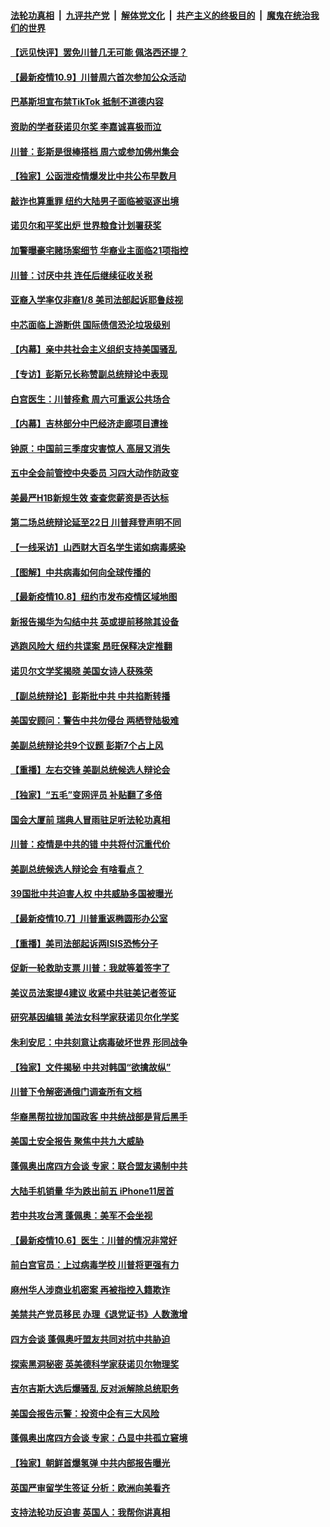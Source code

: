 ####  [法轮功真相](../../../../basic/blob/master/README.md?t=10100802) &nbsp;|&nbsp; [九评共产党](../../../../9ping.md/blob/master/README.md?t=10100802) &nbsp;|&nbsp; [解体党文化](../../../../jtdwh.md/blob/master/README.md?t=10100802)  &nbsp;|&nbsp; [共产主义的终极目的](../../../../gczydzjmd.md/blob/master/README.md?t=10100802) &nbsp;|&nbsp; [魔鬼在统治我们的世界](../../../../mgztzwmdsj.md/blob/master/README.md?t=10100802) 

#### [【远见快评】罢免川普几无可能 佩洛西还提？](../pages/nf4514/n12465249.md?t=10100802) 

#### [【最新疫情10.9】川普周六首次参加公众活动](../pages/nf4514/n12463417.md?t=10100802) 

#### [巴基斯坦宣布禁TikTok 抵制不道德内容](../pages/nf4514/n12464854.md?t=10100802) 

#### [资助的学者获诺贝尔奖 李嘉诚喜极而泣](../pages/nf4514/n12464848.md?t=10100802) 

#### [川普：彭斯是很棒搭档 周六或参加佛州集会](../pages/nf4514/n12464813.md?t=10100802) 

#### [【独家】公函泄疫情爆发比中共公布早数月](../pages/nf4514/n12462796.md?t=10100802) 

#### [敲诈也算重罪 纽约大陆男子面临被驱逐出境](../pages/nf4514/n12463280.md?t=10100802) 

#### [诺贝尔和平奖出炉 世界粮食计划署获奖](../pages/nf4514/n12464419.md?t=10100802) 

#### [加警曝豪宅赌场案细节 华裔业主面临21项指控](../pages/nf4514/n12463364.md?t=10100802) 

#### [川普：讨厌中共 连任后继续征收关税](../pages/nf4514/n12464376.md?t=10100802) 

#### [亚裔入学率仅非裔1/8 美司法部起诉耶鲁歧视](../pages/nf4514/n12464285.md?t=10100802) 

#### [中芯面临上游断供 国际债信恐沦垃圾级别](../pages/nf4514/n12463653.md?t=10100802) 

#### [【内幕】亲中共社会主义组织支持美国骚乱](../pages/nf4514/n12463910.md?t=10100802) 

#### [【专访】彭斯兄长称赞副总统辩论中表现](../pages/nf4514/n12463386.md?t=10100802) 

#### [白宫医生：川普痊愈 周六可重返公共场合](../pages/nf4514/n12463397.md?t=10100802) 

#### [【内幕】吉林部分中巴经济走廊项目遭挫](../pages/nf4514/n12455382.md?t=10100802) 

#### [钟原：中国前三季度灾害惊人 高层又消失](../pages/nf4514/n12462916.md?t=10100802) 

#### [五中全会前管控中央委员 习四大动作防政变](../pages/nf4514/n12463114.md?t=10100802) 

#### [美最严H1B新规生效 查查您薪资是否达标](../pages/nf4514/n12462993.md?t=10100802) 

#### [第二场总统辩论延至22日 川普拜登声明不同](../pages/nf4514/n12462823.md?t=10100802) 

#### [【一线采访】山西财大百名学生诺如病毒感染](../pages/nf4514/n12462774.md?t=10100802) 

#### [【图解】中共病毒如何向全球传播的](../pages/nf4514/n12460684.md?t=10100802) 

#### [【最新疫情10.8】纽约市发布疫情区域地图](../pages/nf4514/n12460570.md?t=10100802) 

#### [新报告揭华为勾结中共 英或提前移除其设备](../pages/nf4514/n12462370.md?t=10100802) 

#### [逃跑风险大 纽约共谍案 昂旺保释决定推翻](../pages/nf4514/n12461014.md?t=10100802) 

#### [诺贝尔文学奖揭晓 美国女诗人获殊荣](../pages/nf4514/n12461843.md?t=10100802) 

#### [【副总统辩论】彭斯批中共 中共掐断转播](../pages/nf4514/n12461761.md?t=10100802) 

#### [美国安顾问：警告中共勿侵台 两栖登陆极难](../pages/nf4514/n12461559.md?t=10100802) 

#### [美副总统辩论共9个议题 彭斯7个占上风](../pages/nf4514/n12461098.md?t=10100802) 

#### [【重播】左右交锋 美副总统候选人辩论会](../pages/nf4514/n12455352.md?t=10100802) 

#### [【独家】“五毛”变网评员 补贴翻了多倍](../pages/nf4514/n12449829.md?t=10100802) 

#### [国会大厦前 瑞典人冒雨驻足听法轮功真相](../pages/nf4514/n12460308.md?t=10100802) 

#### [川普：疫情是中共的错 中共将付沉重代价](../pages/nf4514/n12460441.md?t=10100802) 

#### [美副总统候选人辩论会 有啥看点？](../pages/nf4514/n12460283.md?t=10100802) 

#### [39国批中共迫害人权 中共威胁多国被曝光](../pages/nf4514/n12459899.md?t=10100802) 

#### [【最新疫情10.7】川普重返椭圆形办公室](../pages/nf4514/n12458257.md?t=10100802) 

#### [【重播】美司法部起诉两ISIS恐怖分子](../pages/nf4514/n12457670.md?t=10100802) 

#### [促新一轮救助支票 川普：我就等着签字了](../pages/nf4514/n12459804.md?t=10100802) 

#### [美议员法案提4建议 收紧中共驻美记者签证](../pages/nf4514/n12459985.md?t=10100802) 

#### [研究基因编辑 美法女科学家获诺贝尔化学奖](../pages/nf4514/n12459361.md?t=10100802) 

#### [朱利安尼：中共刻意让病毒破坏世界 形同战争](../pages/nf4514/n12459141.md?t=10100802) 

#### [【独家】文件揭秘 中共对韩国“欲擒故纵”](../pages/nf4514/n12445579.md?t=10100802) 

#### [川普下令解密通俄门调查所有文档](../pages/nf4514/n12458576.md?t=10100802) 

#### [华裔黑帮拉拢加国政客 中共统战部是背后黑手](../pages/nf4514/n12457953.md?t=10100802) 

#### [美国土安全报告 聚焦中共九大威胁](../pages/nf4514/n12458226.md?t=10100802) 

#### [蓬佩奥出席四方会谈 专家：联合盟友遏制中共](../pages/nf4514/n12457917.md?t=10100802) 

#### [大陆手机销量 华为跌出前五 iPhone11居首](../pages/nf4514/n12457694.md?t=10100802) 

#### [若中共攻台湾 蓬佩奥：美军不会坐视](../pages/nf4514/n12457864.md?t=10100802) 

#### [【最新疫情10.6】医生：川普的情况非常好](../pages/nf4514/n12455988.md?t=10100802) 

#### [前白宫官员：上过病毒学校 川普将更强有力](../pages/nf4514/n12457134.md?t=10100802) 

#### [麻州华人涉商业机密案 再被指控入籍欺诈](../pages/nf4514/n12455683.md?t=10100802) 

#### [美禁共产党员移民 办理《退党证书》人数激增](../pages/nf4514/n12456276.md?t=10100802) 

#### [四方会谈 蓬佩奥吁盟友共同对抗中共胁迫](../pages/nf4514/n12457197.md?t=10100802) 

#### [探索黑洞秘密 英美德科学家获诺贝尔物理奖](../pages/nf4514/n12457077.md?t=10100802) 

#### [吉尔吉斯大选后爆骚乱 反对派解除总统职务](../pages/nf4514/n12456637.md?t=10100802) 

#### [美国会报告示警：投资中企有三大风险](../pages/nf4514/n12456550.md?t=10100802) 

#### [蓬佩奥出席四方会谈 专家：凸显中共孤立窘境](../pages/nf4514/n12456269.md?t=10100802) 

#### [【独家】朝鲜首爆氢弹 中共内部报告曝光](../pages/nf4514/n12446632.md?t=10100802) 

#### [英国严审留学生签证 分析：欧洲向美看齐](../pages/nf4514/n12455636.md?t=10100802) 

#### [支持法轮功反迫害 英国人：我帮你讲真相](../pages/nf4514/n12453000.md?t=10100802) 

